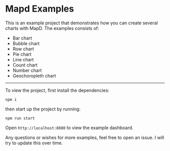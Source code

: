 # Mapd Examples

This is an example project that demonstrates how you can create several charts with MapD. The examples consists of:

- Bar chart
- Bubble chart
- Row chart
- Pie chart
- Line chart
- Count chart
- Number chart
- Geochoropleth chart

------

To view the project, first install the dependencies:

```
npm i
```

then start up the project by running:

```
npm run start
```

Open `http://localhost:8080` to view the example dashboard.

Any questions or wishes for more examples, feel free to open an issue. I will try to update this over time.